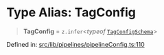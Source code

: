 # Type Alias: TagConfig

> **TagConfig** = `z.infer`\<_typeof_ [`TagConfigSchema`](../variables/TagConfigSchema.md)\>

Defined in: [src/lib/pipelines/pipelineConfig.ts:110](https://github.com/elizaOS/elizaos.github.io/blob/4810f50019028b92f4f2a0ac31323fd787c7f288/src/lib/pipelines/pipelineConfig.ts#L110)

